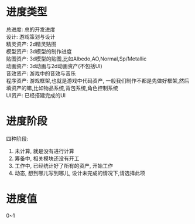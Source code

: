 # 进度类型

总进度: 总的开发进度  
设计: 游戏策划与设计  
精灵资产: 2d精灵贴图  
模型资产: 3d模型的制作进度  
贴图资产: 3d模型的贴图,比如Albedo,AO,Normal,Sp/Metallic  
动画资产: 3d动画与2d动画资产(不包括UI)  
音效资产: 游戏中的音效与音乐  
程序资产: 游戏框架,也就是游戏中代码资产, 一般我们制作不都是先做好框架,然后填资产的嘛,比如物品系统,背包系统,角色控制系统  
UI资产: 已经搭建完成的UI  

# 进度阶段

四种阶段:
1. 未计算, 就是没有进行计算
2. 筹备中, 相关模块还没有开工
3. 工作中, 已经统计好了所有的资产, 开始工作
4. 动态, 想到哪儿写到哪儿, 设计未完成的情况下,请选择此项

# 进度值
0~1